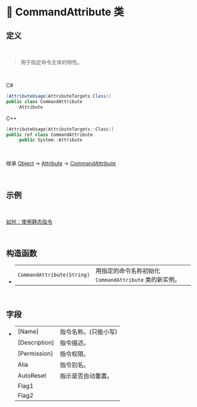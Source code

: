 # 🔖 CommandAttribute 类

## 定义

<br>

> 用于指定命令主体的特性。

<br>

C#
```cs
[AttributeUsage(AttributeTargets.Class)]
public class CommandAttribute
    :Attribute
```
C++
```cpp
[AttributeUsage(AttributeTargets::Class)]
public ref class CommandAttribute
    :public System::Attribute
```
<br>

继承 [Object](https://docs.microsoft.com/zh-cn/dotnet/api/system.object?view=net-6.0) → [Attribute](https://docs.microsoft.com/zh-cn/dotnet/api/system.attribute?view=net-6.0) → [CommandAttribute](CommandAttribute.md)
   
<br>

## 示例

<br>

[如何：使用静态指令](../../../../HowTo/Static_DynamicCommand.md)

<br>

## 构造函数
- 
    |||
    |-|-|
    |`CommandAttribute(String)`|用指定的命令名称初始化 `CommandAttribute` 类的新实例。|

<br>

##  字段
- 
    |||
    |-|-|
    |[Name]|指令名称。(只能小写)|
    |[Description]|指令描述。|
    |[Permission]|指令权限。|
    |Alia|指令别名。|
    |AutoReset|指示是否自动重置。|
    |Flag1||
    |Flag2||

<br>


